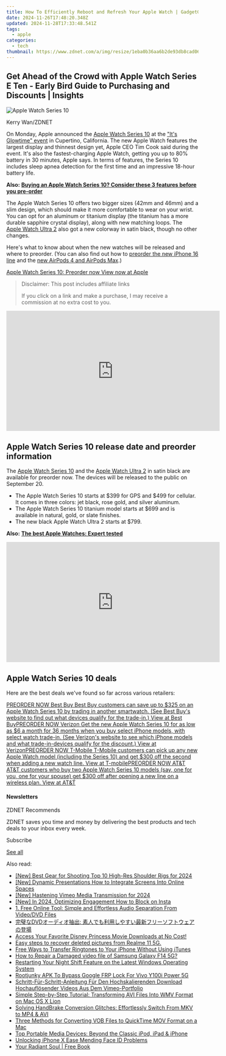 ```yaml
---
title: How To Efficiently Reboot and Refresh Your Apple Watch | GadgetGuruGuide
date: 2024-11-26T17:48:20.348Z
updated: 2024-11-28T17:33:48.541Z
tags:
  - apple
categories:
  - tech
thumbnail: https://www.zdnet.com/a/img/resize/1eba0b36aa6b2de93db8cad06091542ea7b38424/2023/01/20/884f7b02-ba24-429d-9838-e0e361ecc292/d319eaee-c882-463b-8bf4-95e9445b97f1.jpg?width=278&height=156&fit=crop&auto=webp
---
```


## Get Ahead of the Crowd with Apple Watch Series E Ten - Early Bird Guide to Purchasing and Discounts | Insights

![Apple Watch Series 10](https://www.zdnet.com/a/img/resize/a85639d71ddf3b41ee0828ba02e8a121ce57414a/2024/09/10/127e4638-a28e-44f8-ad2e-7a4686e8a0f9/blue-apple-watch-series-10.jpg?auto=webp&width=1280)

Kerry Wan/ZDNET

On Monday, Apple announced the [Apple Watch Series 10](https://www.zdnet.com/article/buying-an-apple-watch-series-10-consider-these-3-features-before-upgrading/) at the ["It's Glowtime" event](https://www.zdnet.com/article/everything-we-expect-at-apples-iphone-16-event-ai-features-airpods-apple-watch-series-10-more/) in Cupertino, California. The new Apple Watch features the largest display and thinnest design yet, Apple CEO Tim Cook said during the event. It's also the fastest-charging Apple Watch, getting you up to 80% battery in 30 minutes, Apple says. In terms of features, the Series 10 includes sleep apnea detection for the first time and an impressive 18-hour battery life.

**Also:** **[Buying an Apple Watch Series 10? Consider these 3 features before you pre-order](https://www.zdnet.com/article/buying-an-apple-watch-series-10-consider-these-3-features-before-you-pre-order/)**

The Apple Watch Series 10 offers two bigger sizes (42mm and 46mm) and a slim design, which should make it more comfortable to wear on your wrist. You can opt for an aluminum or titanium display (the titanium has a more durable sapphire crystal display), along with new matching loops. The [Apple Watch Ultra 2](https://www.zdnet.com/article/why-the-apple-watch-ultra-2-is-a-near-perfect-wearable-for-me-and-its-100-off-for-labor-day/) also got a new colorway in satin black, though no other changes.

Here's what to know about when the new watches will be released and where to preorder. (You can also find out how to [preorder the new iPhone 16 line](https://www.zdnet.com/article/when-is-the-iphone-16-coming-out-what-to-know-and-where-to-preorder/) and the [new AirPods 4 and AirPods Max](https://www.zdnet.com/article/when-are-the-new-airpods-coming-out-what-to-know-and-where-to-preorder/).)

[Apple Watch Series 10: Preorder now View now at Apple](https://apple.sjv.io/c/159047/435031/7613?&sharedid=zdnet&partnerpropertyid=1980086&u=https%3A%2F%2Fwww.apple.com%2Fshop%2Fbuy-watch%2Fapple-watch&subId1=zd-%5F%5FCOM%5FCLICK%5FID%5F%5F-dtp)

>  Disclaimer: This post includes affiliate links
>
>  If you click on a link and make a purchase, I may receive a commission at no extra cost to you.
>

<!-- affiliate ads begin -->
<iframe width="560" height="315" src="https://www.youtube.com/embed/iOVkXoUxLf4?si=QfC18T2cb5OkiaXo&autoplay=1" title="YouTube video player" frameborder="0" allow="accelerometer; autoplay; clipboard-write; encrypted-media; gyroscope; picture-in-picture; web-share" referrerpolicy="strict-origin-when-cross-origin" allowfullscreen></iframe>
<!-- affiliate ads end -->

## Apple Watch Series 10 release date and preorder information

The [Apple Watch Series 10](https://apple.sjv.io/c/159047/435031/7613?&sharedid=zdnet&partnerpropertyid=1980086&u=https%3A%2F%2Fwww.apple.com%2Fshop%2Fbuy-watch%2Fapple-watch&subId1=zd-%5F%5FCOM%5FCLICK%5FID%5F%5F-dtp) and the [Apple Watch Ultra 2](https://apple.sjv.io/c/159047/435031/7613?&sharedid=zdnet&partnerpropertyid=1980086&u=https%3A%2F%2Fwww.apple.com%2Fshop%2Fbuy-watch%2Fapple-watch-ultra&subId1=zd-%5F%5FCOM%5FCLICK%5FID%5F%5F-dtp) in satin black are available for preorder now. The devices will be released to the public on September 20\. 

* The Apple Watch Series 10 starts at $399 for GPS and $499 for cellular. It comes in three colors: jet black, rose gold, and silver aluminum.
* The Apple Watch Series 10 titanium model starts at $699 and is available in natural, gold, or slate finishes.
* The new black Apple Watch Ultra 2 starts at $799\.

**Also:** [**The best Apple Watches: Expert tested**](https://www.zdnet.com/article/best-apple-watch/)

<!-- affiliate ads begin -->
<iframe width="560" height="315" src="https://www.youtube.com/embed/465CTOm8om0?si=63RxowNMCFA4fPUa&autoplay=1" title="YouTube video player" frameborder="0" allow="accelerometer; autoplay; clipboard-write; encrypted-media; gyroscope; picture-in-picture; web-share" referrerpolicy="strict-origin-when-cross-origin" allowfullscreen></iframe>
<!-- affiliate ads end -->

## Apple Watch Series 10 deals

Here are the best deals we've found so far across various retailers:

[PREORDER NOW Best Buy Best Buy customers can save up to $325 on an Apple Watch Series 10 by trading in another smartwatch. (See Best Buy's website to find out what devices qualify for the trade-in.) View at Best Buy](https://shop-links.co/link/?url=https%3A%2F%2Fwww.bestbuy.com%2Fsite%2Fapple-watch-device-accessories%2Fapple-smartwatch%2Fpcmcat1724092038795.c%3Fid%3Dpcmcat1724092038795&publisher%5Fslug=zdnet&article%5Fname=preorder%20the%20new%20apple%20watch%20series%2010%20now%2C%20here%27s%20how%20%28plus%20ways%20to%20save%29&article%5Furl=https%3A%2F%2Fwww.zdnet.com%2Farticle%2Fpreorder-the-new-apple-watch-series-10-now-heres-how-plus-ways-to-save%2F&exclusive=1&u1=zd-%5F%5FCOM%5FCLICK%5FID%5F%5F-dtp)[PREORDER NOW Verizon Get the new Apple Watch Series 10 for as low as $6 a month for 36 months when you buy select iPhone models, with select watch trade-in. (See Verizon's website to see which iPhone models and what trade-in-devices qualify for the discount.) View at Verizon](https://www.tkqlhce.com/click-9041660-15733793?url=https%3A%2F%2Fwww.verizon.com%2Fconnected-smartwatches%2Fapple-watch-series-10%2F&sid=zd-%5F%5FCOM%5FCLICK%5FID%5F%5F-dtp)[PREORDER NOW T-Mobile T-Mobile customers can pick up any new Apple Watch model (including the Series 10) and get $300 off the second when adding a new watch line. View at T-mobile](https://tmobile.prf.hn/click/camref:1100l3XZFI/pubref:zd-%5F%5FCOM%5FCLICK%5FID%5F%5F-dtp/destination:https%3A%2F%2Fwww.t-mobile.com%2Fsmart-watch%2Fapple-watch-series-10-46mm)[PREORDER NOW AT&T AT&T customers who buy two Apple Watch Series 10 models (say, one for you, one for your spouse) get $300 off after opening a new line on a wireless plan. View at AT&T](https://www.dpbolvw.net/click-9041660-15735584?url=https%3A%2F%2Fwww.att.com%2Fbuy%2Fwearables%2Fapple-watch-series-10-42mm.html&sid=zd-%5F%5FCOM%5FCLICK%5FID%5F%5F-dtp)

#### Newsletters

ZDNET Recommends

ZDNET saves you time and money by delivering the best products and tech deals to your inbox every week.

 Subscribe

[See all](https://www.zdnet.com/newsletters/)

<ins class="adsbygoogle"
     style="display:block"
     data-ad-format="autorelaxed"
     data-ad-client="ca-pub-7571918770474297"
     data-ad-slot="1223367746"></ins>

<ins class="adsbygoogle"
     style="display:block"
     data-ad-client="ca-pub-7571918770474297"
     data-ad-slot="8358498916"
     data-ad-format="auto"
     data-full-width-responsive="true"></ins>

<span class="atpl-alsoreadstyle">Also read:</span>
<div><ul>
<li><a href="https://fox-blue.techidaily.com/new-best-gear-for-shooting-top-10-high-res-shoulder-rigs-for-2024/"><u>[New] Best Gear for Shooting Top 10 High-Res Shoulder Rigs for 2024</u></a></li>
<li><a href="https://facebook-video-content.techidaily.com/new-dynamic-presentations-how-to-integrate-screens-into-online-spaces/"><u>[New] Dynamic Presentations How to Integrate Screens Into Online Spaces</u></a></li>
<li><a href="https://vimeo-videos.techidaily.com/new-hastening-vimeo-media-transmission-for-2024/"><u>[New] Hastening Vimeo Media Transmission for 2024</u></a></li>
<li><a href="https://instagram-clips.techidaily.com/new-in-2024-optimizing-engagement-how-to-block-on-insta/"><u>[New] In 2024, Optimizing Engagement How to Block on Insta</u></a></li>
<li><a href="https://techtrends.techidaily.com/1-free-online-tool-simple-and-effortless-audio-separation-from-videodvd-files/"><u>1. Free Online Tool: Simple and Effortless Audio Separation From Video/DVD Files</u></a></li>
<li><a href="https://techtrends.techidaily.com/1724765479238-dvd/"><u>完璧なDVDオーディオ抽出: 素人でも利用しやすい最新フリーソフトウェアの登場</u></a></li>
<li><a href="https://techtrends.techidaily.com/access-your-favorite-disney-princess-movie-downloads-at-no-cost/"><u>Access Your Favorite Disney Princess Movie Downloads at No Cost!</u></a></li>
<li><a href="https://phone-solutions.techidaily.com/easy-steps-to-recover-deleted-pictures-from-realme-11-5g-by-fonelab-android-recover-pictures/"><u>Easy steps to recover deleted pictures from Realme 11 5G.</u></a></li>
<li><a href="https://techtrends.techidaily.com/free-ways-to-transfer-ringtones-to-your-iphone-without-using-itunes/"><u>Free Ways to Transfer Ringtones to Your iPhone Without Using iTunes</u></a></li>
<li><a href="https://blog-min.techidaily.com/how-to-repair-a-damaged-video-file-of-samsung-galaxy-f14-5g-by-stellar-video-repair-mobile-video-repair/"><u>How to Repair a Damaged video file of Samsung Galaxy F14 5G?</u></a></li>
<li><a href="https://common-error.techidaily.com/restarting-your-night-shift-feature-on-the-latest-windows-operating-system/"><u>Restarting Your Night Shift Feature on the Latest Windows Operating System</u></a></li>
<li><a href="https://unlock-android.techidaily.com/rootjunky-apk-to-bypass-google-frp-lock-for-vivo-y100i-power-5g-by-drfone-android/"><u>Rootjunky APK To Bypass Google FRP Lock For Vivo Y100i Power 5G</u></a></li>
<li><a href="https://techtrends.techidaily.com/schritt-fur-schritt-anleitung-fur-den-hochskalierenden-download-hochauflosender-videos-aus-dem-vimeo-portfolio/"><u>Schritt-Für-Schritt-Anleitung Für Den Hochskalierenden Download Hochauflösender Videos Aus Dem Vimeo-Portfolio</u></a></li>
<li><a href="https://techtrends.techidaily.com/simple-step-by-step-tutorial-transforming-avi-files-into-wmv-format-on-mac-os-x-lion/"><u>Simple Step-by-Step Tutorial: Transforming AVI Files Into WMV Format on Mac OS X Lion</u></a></li>
<li><a href="https://techtrends.techidaily.com/solving-handbrake-conversion-glitches-effortlessly-switch-from-mkv-to-mp4-and-avi/"><u>Solving HandBrake Conversion Glitches: Effortlessly Switch From MKV to MP4 & AVI</u></a></li>
<li><a href="https://techtrends.techidaily.com/three-methods-for-converting-vob-files-to-quicktime-mov-format-on-a-mac/"><u>Three Methods for Converting VOB Files to QuickTime MOV Format on a Mac</u></a></li>
<li><a href="https://techtrends.techidaily.com/top-portable-media-devices-beyond-the-classic-ipod-ipad-and-iphone/"><u>Top Portable Media Devices: Beyond the Classic iPod, iPad & iPhone</u></a></li>
<li><a href="https://fox-info.techidaily.com/unlocking-iphone-x-ease-mending-face-id-problems/"><u>Unlocking iPhone X Ease Mending Face ID Problems</u></a></li>
<li><a href="https://novels-ebooks.techidaily.com/210902768-9798887970332-your-radiant-soul/"><u>Your Radiant Soul | Free Book</u></a></li>
</ul></div>

